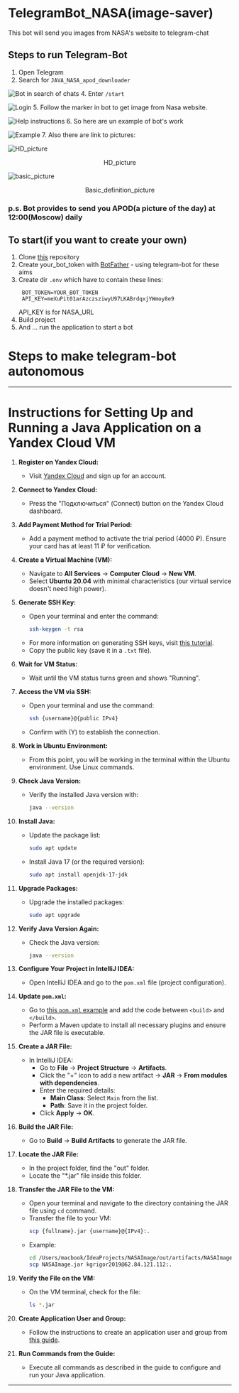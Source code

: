 # TelegramBot_NASA(image-saver)
This bot will send you images from NASA's website to telegram-chat


## Steps to run Telegram-Bot
1. Open Telegram
2. Search for `JAVA_NASA_apod_downloader`

![Bot in search of chats](https://github.com/gr1shan1a/TelegramBot_NASA/blob/main/images/bot_pic.png)
4. Enter `/start`

![Login](https://github.com/gr1shan1a/TelegramBot_NASA/blob/main/images/login.png)
5. Follow the marker in bot to get image from Nasa website.

![Help instructions](https://github.com/gr1shan1a/TelegramBot_NASA/blob/main/images/help.png)
6. So here are un example of bot's work

![Example](https://github.com/gr1shan1a/TelegramBot_NASA/blob/main/images/presentation.png)
7. Also there are link to pictures:

![HD_picture](https://github.com/gr1shan1a/TelegramBot_NASA/blob/main/images/imageHD.jpg)
<p style="text-align: center;">HD_picture</p>

![basic_picture](https://github.com/gr1shan1a/TelegramBot_NASA/blob/main/images/image.jpg)

<p style="text-align: center;">Basic_definition_picture</p>

### p.s. Bot provides to send you APOD(a picture of the day) at 12:00(Moscow) daily 


## To start(if you want to create your own)
1. Clone [this](https://github.com/gr1shan1a/TelegramBot_NASA.git) repository
2. Create your_bot_token with [BotFather](https://t.me/BotFather) - using telegram-bot for these aims
3. Create dir `.env` which have to contain these lines:
   ```
    BOT_TOKEN=YOUR_BOT_TOKEN
    API_KEY=meXuPit01arAzczsziwyU97LKABrdqxjYWmoy8e9
   ```
   API_KEY is for NASA_URL
4. Build project
5. And ... run the application to start a bot


# Steps to make telegram-bot autonomous 
---
# Instructions for Setting Up and Running a Java Application on a Yandex Cloud VM

1. **Register on Yandex Cloud:**
    - Visit [Yandex Cloud](https://cloud.yandex.ru) and sign up for an account.

2. **Connect to Yandex Cloud:**
    - Press the "Подключиться" (Connect) button on the Yandex Cloud dashboard.

3. **Add Payment Method for Trial Period:**
    - Add a payment method to activate the trial period (4000 ₽). Ensure your card has at least 11 ₽ for verification.

4. **Create a Virtual Machine (VM):**
    - Navigate to **All Services** -> **Computer Cloud** -> **New VM**.
    - Select **Ubuntu 20.04** with minimal characteristics (our virtual service doesn't need high power).

5. **Generate SSH Key:**
    - Open your terminal and enter the command:
      ```sh
      ssh-keygen -t rsa
      ```
    - For more information on generating SSH keys, visit [this tutorial](https://selectel.ru/blog/tutorials/how-to-generate-ssh/).
    - Copy the public key (save it in a `.txt` file).

6. **Wait for VM Status:**
    - Wait until the VM status turns green and shows "Running".

7. **Access the VM via SSH:**
    - Open your terminal and use the command:
      ```sh
      ssh {username}@{public IPv4}
      ```
    - Confirm with (Y) to establish the connection.

8. **Work in Ubuntu Environment:**
    - From this point, you will be working in the terminal within the Ubuntu environment. Use Linux commands.

9. **Check Java Version:**
    - Verify the installed Java version with:
      ```sh
      java --version
      ```

10. **Install Java:**
    - Update the package list:
      ```sh
      sudo apt update
      ```
    - Install Java 17 (or the required version):
      ```sh
      sudo apt install openjdk-17-jdk
      ```

11. **Upgrade Packages:**
    - Upgrade the installed packages:
      ```sh
      sudo apt upgrade
      ```

12. **Verify Java Version Again:**
    - Check the Java version:
      ```sh
      java --version
      ```

13. **Configure Your Project in IntelliJ IDEA:**
    - Open IntelliJ IDEA and go to the `pom.xml` file (project configuration).

14. **Update `pom.xml`:**
    - Go to [this `pom.xml` example](https://github.com/netology-code/jdfree-homeworks/blob/jdfree-6/04/pom.xml) and add the code between `<build>` and `</build>`.
    - Perform a Maven update to install all necessary plugins and ensure the JAR file is executable.

15. **Create a JAR File:**
    - In IntelliJ IDEA:
        - Go to **File** -> **Project Structure** -> **Artifacts**.
        - Click the "+" icon to add a new artifact -> **JAR** -> **From modules with dependencies**.
        - Enter the required details:
            - **Main Class**: Select `Main` from the list.
            - **Path**: Save it in the project folder.
        - Click **Apply** -> **OK**.

16. **Build the JAR File:**
    - Go to **Build** -> **Build Artifacts** to generate the JAR file.

17. **Locate the JAR File:**
    - In the project folder, find the "out" folder.
    - Locate the "*.jar" file inside this folder.

18. **Transfer the JAR File to the VM:**
    - Open your terminal and navigate to the directory containing the JAR file using `cd` command.
    - Transfer the file to your VM:
      ```sh
      scp {fullname}.jar {username}@{IPv4}:.
      ```
    - Example:
      ```sh
      cd /Users/macbook/IdeaProjects/NASAImage/out/artifacts/NASAImage_jar2
      scp NASAImage.jar kgrigor2019@62.84.121.112:.
      ```

19. **Verify the File on the VM:**
    - On the VM terminal, check for the file:
      ```sh
      ls *.jar
      ```

20. **Create Application User and Group:**
    - Follow the instructions to create an application user and group from [this guide](https://computingforgeeks.com/how-to-run-java-jar-application-with-systemd-on-linux/).

21. **Run Commands from the Guide:**
    - Execute all commands as described in the guide to configure and run your Java application.

---
